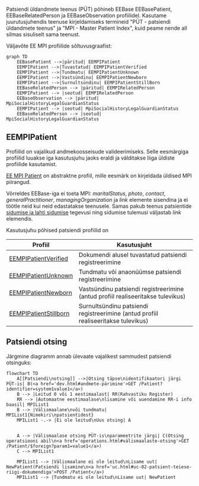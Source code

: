 Patsiendi üldandmete teenus (PÜT) põhineb EEBase EEBasePatient, EEBaseRelatedPerson ja EEBaseObservation profiilidel.
Kasutame juurutusjuhendis teenuse kirjeldamiseks termineid "PÜT - patsiendi üldandmete teenus" ja "MPI - Master Patient Index", kuid peame nende all silmas sisuliselt sama teenust.

Väljavõte EE MPI profiilide sõltuvusgraafist:
```mermaid
graph TD
    EEBasePatient -->|päritud| EEMPIPatient
    EEMPIPatient -->|Tuvastatud| EEMPIPatientVerified
    EEMPIPatient -->|Tundmatu| EEMPIPatientUnknown
    EEMPIPatient -->|Vastsündinu| EEMPIPatientNewborn
    EEMPIPatient -->|Surnultsündinu| EEMPIPatientStillBorn
    EEBaseRelatedPerson --> |päritud| EEMPIRelatedPerson
    EEMPIPatient --> |seotud| EEMPIRelatedPerson
    EEBaseObservation --> |päritud| MpiSocialHistoryLegalGuardianStatus
    EEMPIPatient --> |seotud| MpiSocialHistoryLegalGuardianStatus
    EEBaseRelatedPerson --> |seotud| MpiSocialHistoryLegalGuardianStatus
```

## EEMPIPatient
Profiilid on vajalikud andmekoosseisude valideerimiseks. Selle eesmärgiga profiilid luuakse iga kasutusjuhu jaoks eraldi ja välditakse liiga üldiste profiilide kasutamist.

[EE MPI Patient](StructureDefinition-ee-mpi-patient.html) on abstraktne profiil, mille eesmärk on kirjeldada üldised MPI piirangud.

Võrreldes EEBase-iga ei toeta MPI: *maritalStatus*, *photo*, *contact*, *generalPractitioner*, *managingOrganization*	ja *link* elemente sisendina ja ei töötle neid kui neid edastatakse teenusele.
Samas pakub teenus patsientide [sidumise ja lahti sidumise](link.html) tegevusi ning sidumise tulemusi väljastab *link* elemendis.

Kasutusjuhu põhised patsiendi profiilid on 

| Profiil  | Kasutusjuht |
|---|---|
| [EEMPIPatientVerified](StructureDefinition-ee-mpi-patient-verified.html) | Dokumendi alusel tuvastatud patsiendi registreerimine |
| [EEMPIPatientUnknown](StructureDefinition-ee-mpi-patient-unknown.html) | Tundmatu või anaonüümse patsiendi registreerimine |
| [EEMPIPatientNewborn](StructureDefinition-ee-mpi-patient-newborn.html) | Vastsündinu patsiendi registreerimine (antud profiil realiseeritakse tulevikus) |
| [EEMPIPatientStillborn](StructureDefinition-ee-mpi-patient-stillborn.html) | Surnultsündinu patsiendi registreerimine (antud profiil realiseeritakse tulevikus) |

## Patsiendi otsing

Järgmine diagramm annab ülevaate vajalikest sammudest patsiendi otsinguks:

```mermaid
flowchart TD
    A[[Patsiendi\notsing]] -->|Otsing täpse\nidentifikaatori järgi PÜT-is| B(<a href='dev.html#andmete-pärimine'>GET /Patient?identifier=system1value1</a>)
    B --> |Leitud 0 või 1 eestimaalast| RR(Rahvastiku Register)
    RR --> |Automaatne eestimaalase\nlisamine või uuendamine RR-i info baasil| MPIList1
    B --> |Välismaalane\nvõi tundmatu| MPIList1{Nimekiri\npatsientidest}
    MPIList1 -.-> |Ei ole leitud\nUus otsing| A

    
    A --> |Välismaalase otsing PÜT-is\nparameetrite järgi| C(Otsing operatsiooni abil\n<a href='operations.html#välismaalaste-otsing'>GET /Patient/$foreign?param1=value1</a>)
    C --> MPIList1

    MPIList1 --> |Välismaalane ei ole leitud\nLisame uut| NewPatient(Patsiendi lisamine\n<a href='uc.html#uc-02-patsient-teiese-riigi-dokumendiga'>POST /Patient</a>)
    MPIList1 --> |Tundmatu ei ole leitud\nLisame uut| NewPatient     
```
